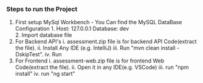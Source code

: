 ### Steps to run the Project

1. First setup MySql Workbench   - You Can find the MySQL DataBase Configuration 
            1. Host: 127.0.0.1    Database: dev  
            2. Import database file 
2. For Backend API's
    i. assessment.zip file is for backend API Code(extract the file).
    ii. Install Any IDE (e.g. IntelliJ)
    iii. Run "mvn clean install -DskipTest".
    iv. Run 
3. For Frontend 
    i. assessment-web.zip file is for frontend Web Code(extract the file).
    ii. Open it in any IDE(e.g. VSCode) 
    iii. run "npm install"
    iv. run "ng start"
            
